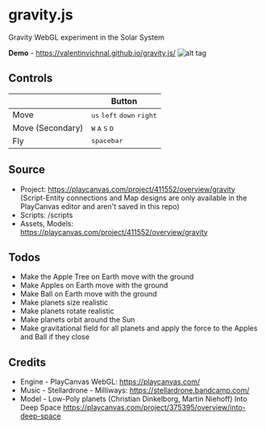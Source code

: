 # gravity.js
Gravity WebGL experiment in the Solar System

**Demo** - https://valentinvichnal.github.io/gravity.js/
![alt tag](https://valentinvichnal.github.io/gravity.js/gravity-1.jpg)

## Controls
|              | Button              |
|--------------|---------------------|
| Move    | <kbd>us</kbd> <kbd>left</kbd> <kbd>down</kbd> <kbd>right</kbd>     |
| Move (Secondary)    | <kbd>W</kbd> <kbd>A</kbd> <kbd>S</kbd> <kbd>D</kbd>     |
| Fly | <kbd>spacebar</kbd> |

## Source
- Project: https://playcanvas.com/project/411552/overview/gravity
(Script-Entity connections and Map designs are only available in the PlayCanvas editor and aren't saved in this repo)
- Scripts: /scripts
- Assets, Models: https://playcanvas.com/project/411552/overview/gravity

## Todos
- Make the Apple Tree on Earth move with the ground
- Make Apples on Earth move with the ground
- Make Ball on Earth move with the ground
- Make planets size realistic
- Make planets rotate realistic
- Make planets orbit around the Sun
- Make gravitational field for all planets and apply the force to the Apples and Ball if they close

## Credits
- Engine - PlayCanvas WebGL:
https://playcanvas.com/
- Music - Stellardrone - Milliways:
https://stellardrone.bandcamp.com/
- Model - Low-Poly planets (Christian Dinkelborg, Martin Niehoff) Into Deep Space
https://playcanvas.com/project/375395/overview/into-deep-space
